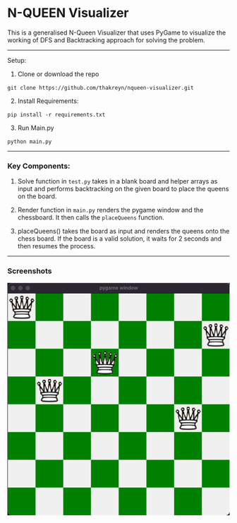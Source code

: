 # N-QUEEN Visualizer

This is a generalised N-Queen Visualizer that uses PyGame to visualize the working of DFS and Backtracking approach for solving the problem.

---
Setup:

1. Clone or download the repo
```
git clone https://github.com/thakreyn/nqueen-visualizer.git
```
2. Install Requirements:
```
pip install -r requirements.txt
```
3. Run Main.py
```
python main.py
```
---
### Key Components:

1. Solve function in `test.py` takes in a blank board and helper arrays as input and performs backtracking on the given board to place the queens on the board.

2. Render function in `main.py` renders the pygame window and the chessboard. It then calls the `placeQueens` function.

3. placeQueens() takes the board as input and renders the queens onto the chess board. If the board is a valid solution, it waits for 2 seconds and then resumes the process.

---
### Screenshots


![](images/queenSS.png)